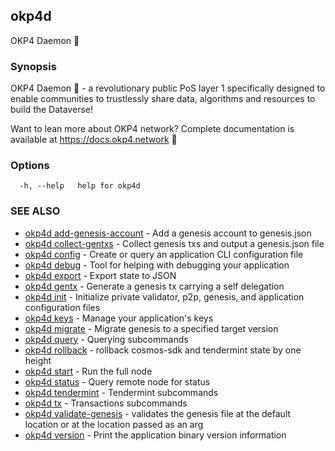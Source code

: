 ## okp4d

OKP4 Daemon 👹

### Synopsis

OKP4 Daemon 👹 - a revolutionary public PoS layer 1 specifically designed to enable communities to trustlessly share data,
algorithms and resources to build the Dataverse!

Want to lean more about OKP4 network? Complete documentation is available at <https://docs.okp4.network> 👀

### Options

```
  -h, --help   help for okp4d
```

### SEE ALSO

* [okp4d add-genesis-account](okp4d_add-genesis-account.md)	 - Add a genesis account to genesis.json
* [okp4d collect-gentxs](okp4d_collect-gentxs.md)	 - Collect genesis txs and output a genesis.json file
* [okp4d config](okp4d_config.md)	 - Create or query an application CLI configuration file
* [okp4d debug](okp4d_debug.md)	 - Tool for helping with debugging your application
* [okp4d export](okp4d_export.md)	 - Export state to JSON
* [okp4d gentx](okp4d_gentx.md)	 - Generate a genesis tx carrying a self delegation
* [okp4d init](okp4d_init.md)	 - Initialize private validator, p2p, genesis, and application configuration files
* [okp4d keys](okp4d_keys.md)	 - Manage your application's keys
* [okp4d migrate](okp4d_migrate.md)	 - Migrate genesis to a specified target version
* [okp4d query](okp4d_query.md)	 - Querying subcommands
* [okp4d rollback](okp4d_rollback.md)	 - rollback cosmos-sdk and tendermint state by one height
* [okp4d start](okp4d_start.md)	 - Run the full node
* [okp4d status](okp4d_status.md)	 - Query remote node for status
* [okp4d tendermint](okp4d_tendermint.md)	 - Tendermint subcommands
* [okp4d tx](okp4d_tx.md)	 - Transactions subcommands
* [okp4d validate-genesis](okp4d_validate-genesis.md)	 - validates the genesis file at the default location or at the location passed as an arg
* [okp4d version](okp4d_version.md)	 - Print the application binary version information
